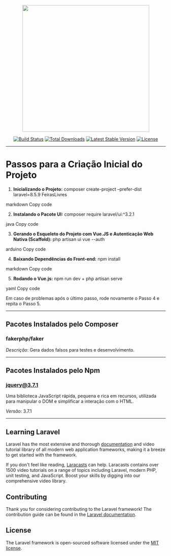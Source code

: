 <p align="center"><a href="https://laravel.com" target="_blank"><img src="https://raw.githubusercontent.com/laravel/art/master/logo-lockup/5%20SVG/2%20CMYK/1%20Full%20Color/laravel-logolockup-cmyk-red.svg" width="400"></a></p>

<p align="center">
<a href="https://travis-ci.org/laravel/framework"><img src="https://travis-ci.org/laravel/framework.svg" alt="Build Status"></a>
<a href="https://packagist.org/packages/laravel/framework"><img src="https://img.shields.io/packagist/dt/laravel/framework" alt="Total Downloads"></a>
<a href="https://packagist.org/packages/laravel/framework"><img src="https://img.shields.io/packagist/v/laravel/framework" alt="Latest Stable Version"></a>
<a href="https://packagist.org/packages/laravel/framework"><img src="https://img.shields.io/packagist/l/laravel/framework" alt="License"></a>
</p>

---

# **Passos para a Criação Inicial do Projeto**

1. **Inicializando o Projeto:**
composer create-project –prefer-dist laravel=8.5.9 FeirasLivres

markdown
Copy code

2. **Instalando o Pacote UI:**
composer require laravel/ui:^3.2.1

java
Copy code

3. **Gerando o Esqueleto do Projeto com Vue.JS e Autenticação Web Nativa (Scaffold):**
php artisan ui vue --auth

arduino
Copy code

4. **Baixando Dependências do Front-end:**
npm install

markdown
Copy code

5. **Rodando o Vue.js:**
npm run dev + php artisan serve

yaml
Copy code

Em caso de problemas após o último passo, rode novamente o Passo 4 e repita o Passo 5.

---

## **Pacotes Instalados pelo Composer**

### **fakerphp/faker**
*Descrição*: Gera dados falsos para testes e desenvolvimento.

---

## **Pacotes Instalados pelo Npm**

### **jquery@3.7.1**
Uma biblioteca JavaScript rápida, pequena e rica em recursos, utilizada para manipular o DOM e simplificar a interação com o HTML.

*Versão*: 3.7.1

---


## Learning Laravel

Laravel has the most extensive and thorough [documentation](https://laravel.com/docs) and video tutorial library of all modern web application frameworks, making it a breeze to get started with the framework.

If you don't feel like reading, [Laracasts](https://laracasts.com) can help. Laracasts contains over 1500 video tutorials on a range of topics including Laravel, modern PHP, unit testing, and JavaScript. Boost your skills by digging into our comprehensive video library.

## Contributing

Thank you for considering contributing to the Laravel framework! The contribution guide can be found in the [Laravel documentation](https://laravel.com/docs/contributions).

## License

The Laravel framework is open-sourced software licensed under the [MIT license](https://opensource.org/licenses/MIT).
